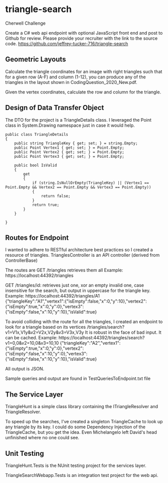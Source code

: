# triangle-search
Cherwell Challenge

Create a C# web api endpoint with optional JavaScript front end and post to Github for review.  Please provide your recruiter with the link
to the source code.  https://github.com/jeffrey-tucker-716/triangle-search

## Geometric Layouts

Calculate the triangle coordinates for an image with right triangles such that for a given row (A-F) and column (1-12), 
you can produce any of the triangles in the layout shown in CodingQuestion_2020_New.pdf.

Given the vertex coordinates, calculate the row and column for the triangle.

## Design of Data Transfer Object

The DTO for the project is a TriangleDetails class.  I leveraged the Point class in System.Drawing namespace just in case it would help.

    public class TriangleDetails
    {
        public string TriangleKey { get; set; } = string.Empty;
        public Point Vertex1 { get; set; } = Point.Empty;
        public Point Vertex2 { get; set; } = Point.Empty;
        public Point Vertex3 { get; set; } = Point.Empty;

        public bool IsValid
        {
            get
            {
                if (string.IsNullOrEmpty(TriangleKey) || (Vertex1 == Point.Empty && Vertex2 == Point.Empty && Vertex3 == Point.Empty))
                {
                    return false;
                }
                return true;
            }
        }

    }

## Routes for Endpoint
I wanted to adhere to RESTful architecture best practices so I created a resource of triangles.  TrianglesController
is an API controller (derived from ControllerBase)

The routes are
GET 
/triangles      retrieves them all
Example:
https://localhost:44392/triangles

GET 
/triangles/id:	retrieves just one, xor an empty invalid one, case insensitive for the search, but output in uppercase for the 
triangle key.
Example:
https://localhost:44392/triangles/A1    
{"triangleKey":"A1","vertex1":{"isEmpty":false,"x":0,"y":10},"vertex2":{"isEmpty":true,"x":0,"y":0},"vertex3":{"isEmpty":false,"x":10,"y":10},"isValid":true}

To avoid colliding with the route for all the triangles, I created an endpoint to look for a triangle based on its vertices
/triangles/search?v1=V1x,V1y&v2=V2x,V2y&v3=V3x,V3y
It is robust in the face of bad input.  It can be cached.
Example:
https://localhost:44392/triangles/search?v1=0,0&v2=10,0&v3=10,10
{"triangleKey":"A2","vertex1":{"isEmpty":true,"x":0,"y":0},"vertex2":{"isEmpty":false,"x":10,"y":0},"vertex3":{"isEmpty":false,"x":10,"y":10},"isValid":true}

All output is JSON.

Sample queries and output are found in TestQueriesToEndpoint.txt file

## The Service Layer

TriangleHunt is a simple class library containing the ITriangleResolver and TriangleResolver.  

To speed up the searches, I've created a singleton TriangleCache to look up any triangle by its key.
I could do some Dependency Injection of the TriangleCache, but you get the idea.  Even Michelangelo left David's head unfinished where
no one could see.

## Unit Testing

TriangleHunt.Tests is the NUnit testing project for the services layer.

TriangleSearchWebapp.Tests is an integration test project for the web api.





